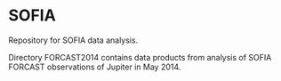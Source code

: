 # SOFIA
Repository for SOFIA data analysis.

Directory FORCAST2014 contains data products from analysis of SOFIA FORCAST
observations of Jupiter in May 2014.  
